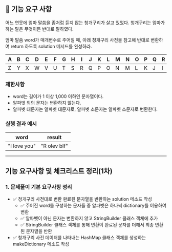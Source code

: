## 🚀 기능 요구 사항

어느 연못에 엄마 말씀을 좀처럼 듣지 않는 청개구리가 살고 있었다. 청개구리는 엄마가 하는 말은 무엇이든 반대로 말하였다.

엄마 말씀 word가 매개변수로 주어질 때, 아래 청개구리 사전을 참고해 반대로 변환하여 return 하도록 solution 메서드를 완성하라.

| A | B | C | D | E | F | G | H | I | J | K | L | M | N | O | P | Q | R | S | T | U | V | W | X | Y | Z |
| --- | --- | --- | --- | --- | --- | --- | --- | --- | --- | --- | --- | --- | --- | --- | --- | --- | --- | --- | --- | --- | --- | --- | --- | --- | --- |
| Z | Y | X | W | V | U | T | S | R | Q | P | O | N | M | L | K | J | I | H | G | F | E | D | C | B | A |

### 제한사항

- word는 길이가 1 이상 1,000 이하인 문자열이다.
- 알파벳 외의 문자는 변환하지 않는다.
- 알파벳 대문자는 알파벳 대문자로, 알파벳 소문자는 알파벳 소문자로 변환한다.

### 실행 결과 예시

| word | result |
| --- | --- |
| "I love you" | "R olev blf" |

---

## 기능 요구사항 및 체크리스트 정리(1차)

### 1. 문제풀이 기본 요구사항 정리
- ✅ 청개구리 사전대로 변환 완료된 문자열을 반환하는 solution 메소드 작성
  - ✅ 주어진 word를 구성하는 문자들 중 알파벳은 하나씩 dictionary를 이용하여 변환
  - ✅ 알파벳이 아닌 문자는 변환하지 않고 StringBuilder 클래스 객체에 추가
  - ✅ StringBuilder 클래스 객체를 통해 변환이 완료된 문자를 더해서 최종 변환된 문자열을 반환
- ✅ 청개구리 사전 데이터를 나타내는 HashMap 클래스 객체를 생성하는 makeDictionary 메소드 작성